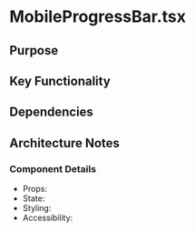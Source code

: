 # MobileProgressBar.tsx

## Purpose

## Key Functionality

## Dependencies

## Architecture Notes

### Component Details
- Props: 
- State: 
- Styling: 
- Accessibility: 
